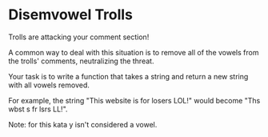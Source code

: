 # Disemvowel Trolls

Trolls are attacking your comment section!

A common way to deal with this situation is to remove all of the vowels from the trolls' comments, neutralizing the
threat.

Your task is to write a function that takes a string and return a new string with all vowels removed.

For example, the string "This website is for losers LOL!" would become "Ths wbst s fr lsrs LL!".

Note: for this kata y isn't considered a vowel.
